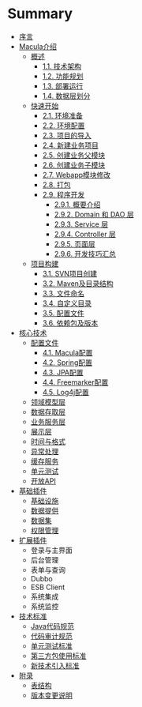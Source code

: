 # Summary

* [序言](README.md)
* [Macula介绍](chapter1/chapter1.md)
   * [概述](chapter1/01_Introduction.md)
        * [1.1. 技术架构](chapter1/1-1.md)
        * [1.2. 功能规划](chapter1/1-2.md)
        * [1.3. 部署运行](chapter1/1-3.md)
        * [1.4. 数据层划分](chapter1/1-4.md)
   * [快速开始](chapter1/02_Quick_Start.md)
        * [2.1. 环境准备](chapter1/2-1.md)
        * [2.2. 环境配置](chapter1/2-2.md)
        * [2.3. 项目的导入](chapter1/2-3.md)
        * [2.4. 新建业务项目](chapter1/2-4.md)
        * [2.5. 创建业务父模块](chapter1/2-5.md)
        * [2.6. 创建业务子模块](chapter1/2-6.md)
        * [2.7. Webapp模块修改](chapter1/2-7.md)
        * [2.8. 打包](chapter1/2-8.md)
        * [2.9. 程序开发](chapter1/2-9.md)
            * [2.9.1. 概要介绍](chapter1/2-9-1.md)
            * [2.9.2. Domain 和 DAO 层](chapter1/2-9-2.md)
            * [2.9.3. Service 层](chapter1/2-9-3.md)
            * [2.9.4. Controller 层](chapter1/2-9-4.md)
            * [2.9.5. 页面层](chapter1/2-9-5.md)
            * [2.9.6. 开发技巧汇总](chapter1/2-9-6.md)
   * [项目构建](chapter1/03_Project_Building.md)
        * [3.1. SVN项目创建](chapter1/3-1.md)
        * [3.2. Maven及目录结构](chapter1/3-2.md)
        * [3.3. 文件命名](chapter1/3-3.md)
        * [3.4. 自定义目录](chapter1/3-4.md)
        * [3.5. 配置文件](chapter1/3-5.md)
        * [3.6. 依赖包及版本](chapter1/3-6.md)
* [核心技术](chapter2/chapter2.md)
   * [配置文件](chapter2/01_Configuration.md)
        * [4.1. Macula配置](chapter2/4-1.md)
        * [4.2. Spring配置](chapter2/4-2.md)
        * [4.3. JPA配置](chapter2/4-3.md)
        * [4.4. Freemarker配置](chapter2/4-4.md)
        * [4.5. Log4j配置](chapter2/4-5.md)
   * [领域模型层](chapter2/02_Domain.md)
   * [数据存取层](chapter2/03_Repository.md)
   * [业务服务层](chapter2/04_Service.md)
   * [展示层](chapter2/05_Controller.md)
   * [时间与格式](chapter2/06_Timezone.md)
   * [异常处理](chapter2/07_Exception.md)
   * [缓存服务](chapter2/08_Cache.md)
   * [单元测试](chapter2/09_JUnit.md)
   * [开放API](chapter2/10_OpenApi.md)
* [基础插件](chapter3/chapter3.md)
   * [基础设施](chapter3/01_Plugins-Infrastructure.md)
   * [数据提供](chapter3/02_Plugins_Data.md)
   * [数据集](chapter3/03_Plugins_DataSet.md)
   * [权限管理](chapter3/04_Plugins_Security.md)
* [扩展插件](chapter4/chapter4.md)
   * 登录与主界面
   * 后台管理
   * 表单与查询
   * Dubbo
   * ESB Client
   * 系统集成
   * 系统监控
* [技术标准](chapter5/chapter5.md)
   * [Java代码规范](chapter5/01_Standard_Code.md)
   * [代码审计规范](chapter5/02_Standard_Check.md)
   * [单元测试标准](chapter5/03_Standard_JUnit.md)
   * [第三方包使用标准](chapter5/04_Standard_Library.md)
   * [新技术引入标准](chapter5/05_Standard_Import.md)
* [附录](chapter6/chapter6.md)
   * [表结构](chapter6/01_Tables.md)
   * [版本变更说明](chapter6/Upgrade.md)

